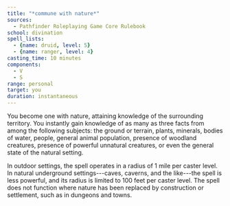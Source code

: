 ```yaml
---
title: "*commune with nature*"
sources:
  - Pathfinder Roleplaying Game Core Rulebook
school: divination
spell_lists:
  - {name: druid, level: 5}
  - {name: ranger, level: 4}
casting_time: 10 minutes
components:
  - V
  - S
range: personal
target: you
duration: instantaneous
---
```


You become one with nature, attaining knowledge of the surrounding territory. You instantly gain knowledge of as many as three facts from among the following subjects: the ground or terrain, plants, minerals, bodies of water, people, general animal population, presence of woodland creatures, presence of powerful unnatural creatures, or even the general state of the natural setting.

In outdoor settings, the spell operates in a radius of 1 mile per caster level. In natural underground settings---caves, caverns, and the like---the spell is less powerful, and its radius is limited to 100 feet per caster level. The spell does not function where nature has been replaced by construction or settlement, such as in dungeons and towns.

